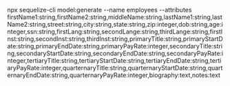 npx sequelize-cli model:generate --name employees --attributes firstName1:string,firstName2:string,middleName:string,lastName1:string,lastName2:string,street:string,city:string,state:string,zip:integer,dob:string,age:integer,ssn:string,firstLang:string,secondLange:string,thirdLange:string,firstInst:string,secondInst:string,thirdInst:string,primaryTitle:string,primaryStartDate:string,primaryEndDate:string,primaryPayRate:integer,secondaryTitle:string,secondaryStartDate:string,secondaryEndDate:string,secondaryPayRate:integer,tertiaryTitle:string,tertiaryStartDate:string,tertiaryEndDate:string,tertiaryPayRate:integer,quarternaryTitle:string,quarternaryStartDate:string,quarternaryEndDate:string,quarternaryPayRate:integer,biography:text,notes:text
